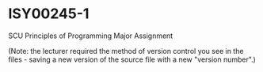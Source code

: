 # ISY00245-1
SCU Principles of Programming Major Assignment

(Note: the lecturer required the method of version control you see in the files - saving a new version of the source file with a new "version number".)
